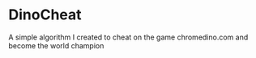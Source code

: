 # DinoCheat
A simple algorithm I created to cheat on the game chromedino.com and become the world champion

